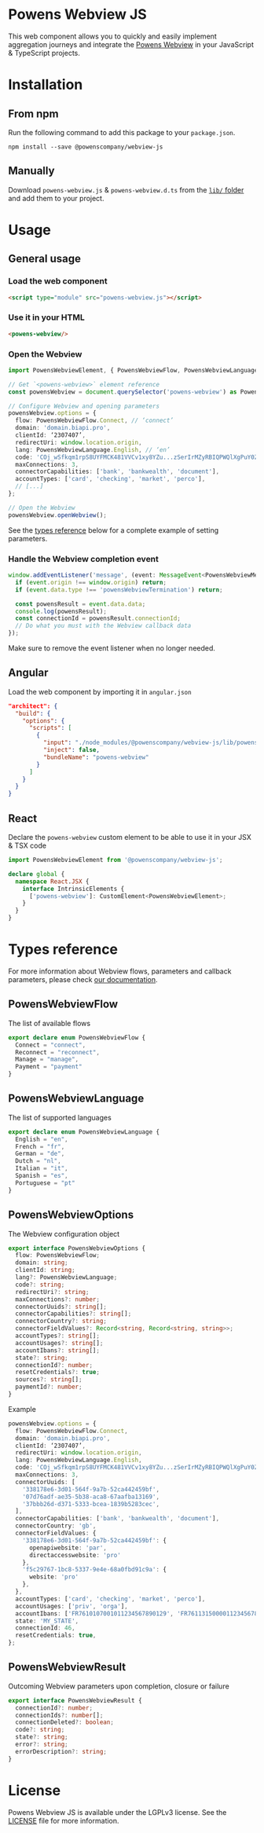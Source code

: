 # Powens Webview JS
This web component allows you to quickly and easily implement aggregation journeys and integrate the [Powens Webview](https://docs.powens.com/api-reference/overview/webview) in your JavaScript & TypeScript projects.

# Installation

## From npm
Run the following command to add this package to your `package.json`.
```
npm install --save @powenscompany/webview-js
```

## Manually
Download `powens-webview.js` & `powens-webview.d.ts` from the [`lib/` folder](https://github.com/powenscompany/powens-webview-js/tree/main/lib) and add them to your project.

# Usage

## General usage

### Load the web component
```html
<script type="module" src="powens-webview.js"></script>
```

### Use it in your HTML
```html
<powens-webview/>
```

### Open the Webview
```typescript
import PowensWebviewElement, { PowensWebviewFlow, PowensWebviewLanguage, PowensWebviewMessage } from '@powenscompany/webview-js';

// Get `<powens-webview>` element reference
const powensWebview = document.querySelector('powens-webview') as PowensWebviewElement;

// Configure Webview and opening parameters
powensWebview.options = {
  flow: PowensWebviewFlow.Connect, // ‘connect’
  domain: 'domain.biapi.pro',
  clientId: ‘2307407’,
  redirectUri: window.location.origin,
  lang: PowensWebviewLanguage.English, // ‘en’
  code: 'COj_wSfkqm1rpS8UYFMCK481VVCv1xy8YZu...zSerIrMZyRBIQPWQlXgPuY0Z/7F0Ig6Gvuw',
  maxConnections: 3,
  connectorCapabilities: ['bank', 'bankwealth', 'document'],
  accountTypes: ['card', 'checking', 'market', 'perco'],
  // [...]
};

// Open the Webview
powensWebview.openWebview();
```
See the [types reference](#powenswebviewoptions) below for a complete example of setting parameters.

### Handle the Webview completion event
```typescript
window.addEventListener('message', (event: MessageEvent<PowensWebviewMessage>) => {
  if (event.origin !== window.origin) return;
  if (event.data.type !== 'powensWebviewTermination') return;

  const powensResult = event.data.data;
  console.log(powensResult);
  const connectionId = powensResult.connectionId;
  // Do what you must with the Webview callback data
});
```
Make sure to remove the event listener when no longer needed.

## Angular
Load the web component by importing it in `angular.json`
```json
"architect": {
  "build": {
    "options": {
      "scripts": [
        {
          "input": "./node_modules/@powenscompany/webview-js/lib/powens-webview.js",
          "inject": false,
          "bundleName": "powens-webview"
        }
      ]
    }
  }
}
```

## React
Declare the `powens-webview` custom element to be able to use it in your JSX & TSX code
```typescript
import PowensWebviewElement from '@powenscompany/webview-js';

declare global {
  namespace React.JSX {
    interface IntrinsicElements {
      ['powens-webview']: CustomElement<PowensWebviewElement>;
    }
  }
}
```

# Types reference
For more information about Webview flows, parameters and callback parameters, please check [our documentation](https://docs.powens.com/api-reference/overview/webview#implementation-guidelines).

## PowensWebviewFlow
The list of available flows
```typescript
export declare enum PowensWebviewFlow {
  Connect = "connect",
  Reconnect = "reconnect",
  Manage = "manage",
  Payment = "payment"
}
```

## PowensWebviewLanguage
The list of supported languages
```typescript
export declare enum PowensWebviewLanguage {
  English = "en",
  French = "fr",
  German = "de",
  Dutch = "nl",
  Italian = "it",
  Spanish = "es",
  Portuguese = "pt"
}
```

## PowensWebviewOptions
The Webview configuration object
```typescript
export interface PowensWebviewOptions {
  flow: PowensWebviewFlow;
  domain: string;
  clientId: string;
  lang?: PowensWebviewLanguage;
  code?: string;
  redirectUri?: string;
  maxConnections?: number;
  connectorUuids?: string[];
  connectorCapabilities?: string[];
  connectorCountry?: string;
  connectorFieldValues?: Record<string, Record<string, string>>;
  accountTypes?: string[];
  accountUsages?: string[];
  accountIbans?: string[];
  state?: string;
  connectionId?: number;
  resetCredentials?: true;
  sources?: string[];
  paymentId?: number;
}
```
Example
```typescript
powensWebview.options = {
  flow: PowensWebviewFlow.Connect,
  domain: 'domain.biapi.pro',
  clientId: ‘2307407’,
  redirectUri: window.location.origin,
  lang: PowensWebviewLanguage.English,
  code: 'COj_wSfkqm1rpS8UYFMCK481VVCv1xy8YZu...zSerIrMZyRBIQPWQlXgPuY0Z/7F0Ig6Gvuw',
  maxConnections: 3,
  connectorUuids: [
    '338178e6-3d01-564f-9a7b-52ca442459bf',
    '07d76adf-ae35-5b38-aca8-67aafba13169',
    '37bbb26d-d371-5333-bcea-1839b5283cec',
  ],
  connectorCapabilities: ['bank', 'bankwealth', 'document'],
  connectorCountry: 'gb',
  connectorFieldValues: {
    '338178e6-3d01-564f-9a7b-52ca442459bf': {
      openapiwebsite: 'par',
      directaccesswebsite: 'pro'
    },
    'f5c29767-1bc8-5337-9e4e-68a0fbd91c9a': {
      website: 'pro'
    },
  },
  accountTypes: ['card', 'checking', 'market', 'perco'],
  accountUsages: ['priv', 'orga'],
  accountIbans: ['FR7610107001011234567890129', 'FR7611315000011234567890138'],
  state: 'MY_STATE',
  connectionId: 46,
  resetCredentials: true,
};
```

## PowensWebviewResult
Outcoming Webview parameters upon completion, closure or failure
```typescript
export interface PowensWebviewResult {
  connectionId?: number;
  connectionIds?: number[];
  connectionDeleted?: boolean;
  code?: string;
  state?: string;
  error?: string;
  errorDescription?: string;
}
```

# License
Powens Webview JS is available under the LGPLv3 license. See the [LICENSE](https://github.com/powenscompany/powens-webview-js/blob/main/LICENSE) file for more information.